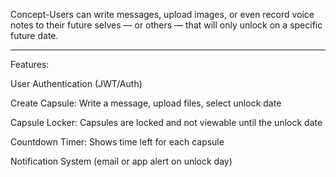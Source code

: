 Concept-Users can write messages, upload images, or even record voice notes to their future selves — or others — that will only unlock on a specific future date.





---


 Features:



User Authentication (JWT/Auth)



Create Capsule: Write a message, upload files, select unlock date



Capsule Locker: Capsules are locked and not viewable until the unlock date



Countdown Timer: Shows time left for each capsule



Notification System (email or app alert on unlock day)
